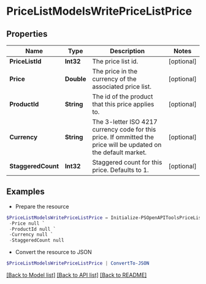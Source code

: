 # PriceListModelsWritePriceListPrice
## Properties

Name | Type | Description | Notes
------------ | ------------- | ------------- | -------------
**PriceListId** | **Int32** | The price list id. | [optional] 
**Price** | **Double** | The price in the currency of the associated price list. | [optional] 
**ProductId** | **String** | The id of the product that this price applies to. | [optional] 
**Currency** | **String** | The 3-letter ISO 4217 currency code for this price. If ommitted the price will be updated on the default market. | [optional] 
**StaggeredCount** | **Int32** | Staggered count for this price. Defaults to 1. | [optional] 

## Examples

- Prepare the resource
```powershell
$PriceListModelsWritePriceListPrice = Initialize-PSOpenAPIToolsPriceListModelsWritePriceListPrice  -PriceListId null `
 -Price null `
 -ProductId null `
 -Currency null `
 -StaggeredCount null
```

- Convert the resource to JSON
```powershell
$PriceListModelsWritePriceListPrice | ConvertTo-JSON
```

[[Back to Model list]](../README.md#documentation-for-models) [[Back to API list]](../README.md#documentation-for-api-endpoints) [[Back to README]](../README.md)

